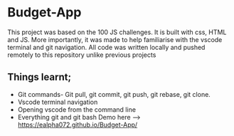 # Budget-App
This project was based on the 100 JS challenges. It is built with css, HTML and JS. More importantly, it was made to help familiarise with the vscode terminal and git navigation. All code was written locally and pushed remotely to this repository unlike previous projects
## Things learnt;
   * Git commands- Git pull, git commit, git push, git rebase, git clone.
   * Vscode terminal navigation
   * Opening vscode from the command line
   * Everything git and git bash
Demo here --> https://ealpha072.github.io/Budget-App/
